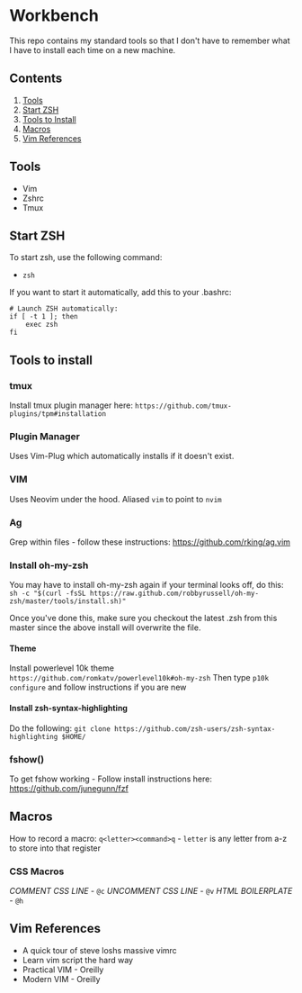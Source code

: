 # Workbench

This repo contains my standard tools so that I don't have to remember what I have to install each time on a new machine.

## Contents
1. [Tools](#tools)
2. [Start ZSH](#start-zsh)
3. [Tools to Install](#tools-to-install)
4. [Macros](#macros)
5. [Vim References](#references)

<a name="tools"></a>
## Tools
* Vim
* Zshrc
* Tmux

<a name="start-zsh"></a>
## Start ZSH
To start zsh, use the following command:
* `zsh`

If you want to start it automatically, add this to your .bashrc:
```
# Launch ZSH automatically:
if [ -t 1 ]; then
    exec zsh
fi
```

<a name="tools-to-install"></a>
## Tools to install

### tmux
Install tmux plugin manager here: `https://github.com/tmux-plugins/tpm#installation`

### Plugin Manager
Uses Vim-Plug which automatically installs if it doesn't exist.

### VIM
Uses Neovim under the hood. Aliased `vim` to point to `nvim`

### Ag
Grep within files - follow these instructions: https://github.com/rking/ag.vim

### Install oh-my-zsh
You may have to install oh-my-zsh again if your terminal looks off, do this: 
`sh -c "$(curl -fsSL https://raw.github.com/robbyrussell/oh-my-zsh/master/tools/install.sh)"`

Once you've done this, make sure you checkout the latest .zsh from this master since the above install will overwrite the file.

#### Theme
Install powerlevel 10k theme `https://github.com/romkatv/powerlevel10k#oh-my-zsh`
Then type `p10k configure` and follow instructions if you are new

#### Install zsh-syntax-highlighting
Do the following:
`git clone https://github.com/zsh-users/zsh-syntax-highlighting $HOME/`

### fshow()
To get fshow working - Follow install instructions here: https://github.com/junegunn/fzf

<a name="macros"></a>
## Macros

How to record a macro:
`q<letter><command>q` - `letter` is any letter from a-z to store into that register

### CSS Macros
*COMMENT CSS LINE* - `@c`
*UNCOMMENT CSS LINE* - `@v`
*HTML BOILERPLATE* - `@h`

<a name="references"></a>
## Vim References
- A quick tour of steve loshs massive vimrc
- Learn vim script the hard way 
- Practical VIM - Oreilly
- Modern VIM - Oreilly

